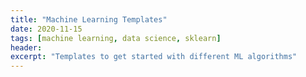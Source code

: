 ```yaml
---
title: "Machine Learning Templates"
date: 2020-11-15
tags: [machine learning, data science, sklearn]
header:
excerpt: "Templates to get started with different ML algorithms"
---
```

